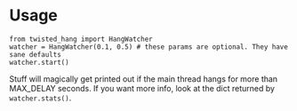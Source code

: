 # Usage
    from twisted_hang import HangWatcher
    watcher = HangWatcher(0.1, 0.5) # these params are optional. They have sane defaults
    watcher.start()

Stuff will magically get printed out if the main thread hangs for more than MAX_DELAY seconds. If you want more info, look at the dict returned by `watcher.stats()`.
